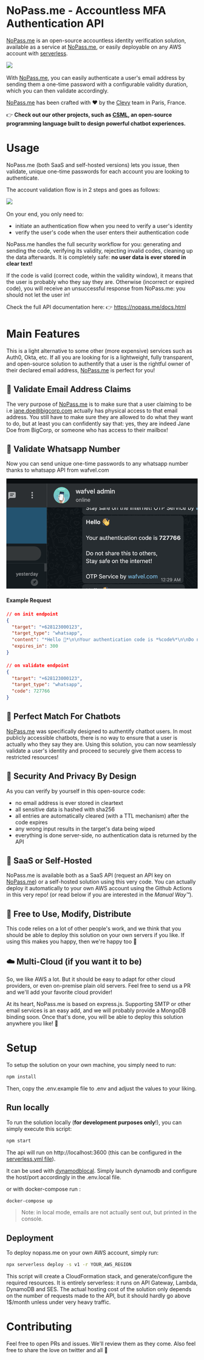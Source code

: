 # NoPass.me - Accountless MFA Authentication API

[NoPass.me](https://nopass.me) is an open-source accountless identity verification solution, available as a service at [NoPass.me](https://nopass.me), or easily deployable on any AWS account with [serverless](https://serverless.com).

![](./images/illustration.png)

With [NoPass.me](https://nopass.me), you can easily authenticate a user's email address by sending them a one-time password with a configurable validity duration, which you can then validate accordingly.

[NoPass.me](https://nopass.me) has been crafted with ❤️  by the [Clevy](https://clevy.io) team in Paris, France.

👉 **Check out our other projects, such as [CSML](https://CSML.dev), an open-source programming language built to design powerful chatbot experiences.**

# Usage

NoPass.me (both SaaS and self-hosted versions) lets you issue, then validate, unique one-time passwords for each account you are looking to authenticate.

The account validation flow is in 2 steps and goes as follows:

![](./images/diagram.png)

On your end, you only need to:
- initiate an authentication flow when you need to verify a user's identity
- verify the user's code when the user enters their authentication code

NoPass.me handles the full security workflow for you: generating and sending the code, verifying its validity, rejecting invalid codes, cleaning up the data afterwards. It is completely safe: **no user data is ever stored in clear text!**

If the code is valid (correct code, within the validity window), it means that the user is probably who they say they are. Otherwise (incorrect or expired code), you will receive an unsuccessful response from NoPass.me: you should not let the user in!

Check the full API documentation here: 👉 https://nopass.me/docs.html


# Main Features

This is a light alternative to some other (more expensive) services such as Auth0, Okta, etc. If all you are looking for is a lightweight, fully transparent, and open-source solution to authentify that a user is the rightful owner of their declared email address, [NoPass.me](https://nopass.me) is perfect for you!

## 🥸 Validate Email Address Claims

The very purpose of [NoPass.me](https://nopass.me) is to make sure that a user claiming to be i.e jane.doe@bigcorp.com actually has physical access to that email address. You still have to make sure they are allowed to do what they want to do, but at least you can confidently say that: yes, they are indeed Jane Doe from BigCorp, or someone who has access to their mailbox!

## 💬 Validate Whatsapp Number

Now you can send unique one-time passwords to any whatsapp number thanks to whatsapp API from wafvel.com

![](images/wafvel-demo.png)

#### Example Request

```json
// on init endpoint
{
  "target": "+628123000123",
  "target_type": "whatsapp",
  "content": "*Hello 👋*\n\nYour authentication code is *%code%*\n\nDo not share this to others,\nStay safe on the internet! \n\nOTP Service by wafvel.com",
  "expires_in": 300
}

// on validate endpoint
{
  "target": "+628123000123",
  "target_type": "whatsapp",
  "code": 727766
}
```


## 🤖 Perfect Match For Chatbots

[NoPass.me](https://nopass.me) was specifically designed to authentify chatbot users. In most publicly accessible chatbots, there is no way to ensure that a user is actually who they say they are. Using this solution, you can now seamlessly validate a user's identity and proceed to securely give them access to restricted resources!

## 🔐 Security And Privacy By Design

As you can verify by yourself in this open-source code:
- no email address is ever stored in cleartext
- all sensitive data is hashed with sha256
- all entries are automatically cleared (with a TTL mechanism) after the code expires
- any wrong input results in the target's data being wiped
- everything is done server-side, no authentication data is returned by the API

## 🤯 SaaS or Self-Hosted

NoPass.me is available both as a SaaS API (request an API key on [NoPass.me](https://nopass.me)) or a self-hosted solution using this very code. You can actually deploy it automatically to your own AWS account using the Github Actions in this very repo! (or read below if you are interested in the _Manual Way™_).

## 🌟 Free to Use, Modify, Distribute

This code relies on a lot of other people's work, and we think that you should be able to deploy this solution on your own servers if you like. If using this makes you happy, then we're happy too 🥰

## ☁️ Multi-Cloud (if you want it to be)

So, we like AWS a lot. But it should be easy to adapt for other cloud providers, or even on-premise plain old servers. Feel free to send us a PR and we'll add your favorite cloud provider!

At its heart, NoPass.me is based on express.js. Supporting SMTP or other email services is an easy add, and we will probably provide a MongoDB binding soon. Once that's done, you will be able to deploy this solution anywhere you like! 🥳

# Setup

To setup the solution on your own machine, you simply need to run:

```sh
npm install
```

Then, copy the .env.example file to .env and adjust the values to your liking.

## Run locally

To run the solution locally (**for development purposes only**!), you can simply execute this script:

```sh
npm start
```

The api will run on http://localhost:3600 (this can be configured in the [serverless.yml file](./serverless.yml)).

It can be used with [dynamodblocal](https://docs.aws.amazon.com/amazondynamodb/latest/developerguide/DynamoDBLocal.html). Simply launch dynamodb and configure the host/port accordingly in the .env.local file.

or with docker-compose run :
```sh
docker-compose up
```

> Note: in local mode, emails are not actually sent out, but printed in the console. 


## Deployment

To deploy nopass.me on your own AWS account, simply run:

```sh
npx serverless deploy -s v1 -r YOUR_AWS_REGION
```

This script will create a CloudFormation stack, and generate/configure the required resources. It is entirely serverless: it runs on API Gateway, Lambda, DynamoDB and SES. The actual hosting cost of the solution only depends on the number of requests made to the API, but it should hardly go above 1$/month unless under very heavy traffic.

# Contributing

Feel free to open PRs and issues. We'll review them as they come. Also feel free to share the love on twitter and all 🤗
